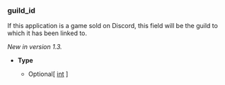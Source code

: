 ### guild_id [](https://discordpy.readthedocs.io/en/v1.7.3/api.html#discord.AppInfo.guild_id)

If this application is a game sold on Discord, this field will be the guild to which it has been linked to.

*New in version 1.3.*

- **Type**

	- Optional\[ [int](https://docs.python.org/3/library/functions.html#int "(in Python v3.9)") ]

